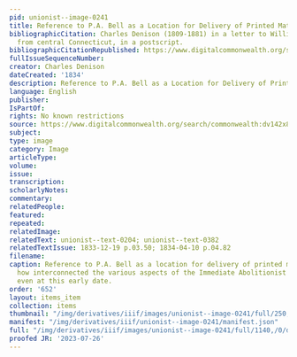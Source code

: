 ```yaml
---
pid: unionist--image-0241
title: Reference to P.A. Bell as a Location for Delivery of Printed Material
bibliographicCitation: Charles Denison (1809-1881) in a letter to William Lloyd Garrison,1834-03-07
  from central Connecticut, in a postscript.
bibliographicCitationRepublished: https://www.digitalcommonwealth.org/search/commonwealth:dv142x87k
fullIssueSequenceNumber: 
creator: Charles Denison
dateCreated: '1834'
description: Reference to P.A. Bell as a Location for Delivery of Printed Material
language: English
publisher: 
IsPartOf: 
rights: No known restrictions
source: https://www.digitalcommonwealth.org/search/commonwealth:dv142x87k
subject: 
type: image
category: Image
articleType: 
volume: 
issue: 
transcription: 
scholarlyNotes: 
commentary: 
relatedPeople: 
featured: 
repeated: 
relatedImage: 
relatedText: unionist--text-0204; unionist--text-0382
relatedTextIssue: 1833-12-19 p.03.50; 1834-04-10 p.04.82
filename: 
caption: Reference to P.A. Bell as a location for delivery of printed material, demonstrating
  how interconnected the various aspects of the Immediate Abolitionist movement was,
  even at this early date.
order: '652'
layout: items_item
collection: items
thumbnail: "/img/derivatives/iiif/images/unionist--image-0241/full/250,/0/default.jpg"
manifest: "/img/derivatives/iiif/unionist--image-0241/manifest.json"
full: "/img/derivatives/iiif/images/unionist--image-0241/full/1140,/0/default.jpg"
proofed JR: '2023-07-26'
---
```

